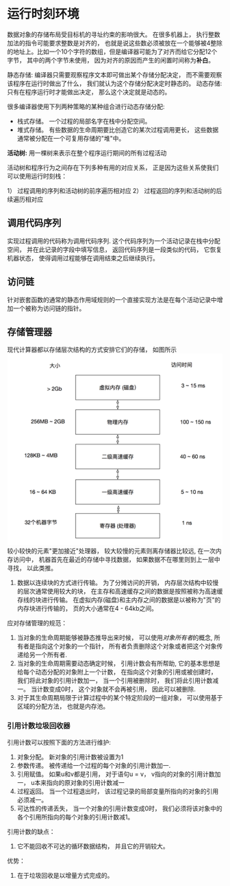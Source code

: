 # 运行时刻环境

数据对象的存储布局受目标机的寻址约束的影响很大。 在很多机器上， 执行整数加法的指令可能要求整数是对齐的， 也就是说这些数必须被放在一个能够被4整除的地址上。比如一个10个字符的数组，但是编译器可能为了对齐而给它分配12个字节， 其中的两个字节未使用， 因为对齐的原因而产生的闲置时间称为**补白**。


静态存储:  编译器只需要观察程序文本即可做出某个存储分配决定， 而不需要观察该程序在运行时做出了什么， 我们就认为这个存储分配决定时静态的。
动态存储:  只有在程序运行时才能做出决定， 那么这个决定就是动态的。

很多编译器使用下列两种策略的某种组合进行动态存储分配:
- 栈式存储。 一个过程的局部名字在栈中分配空间。 
- 堆式存储。 有些数据的生命周期要比创造它的某次过程调用更长， 这些数据通常被分配在一个可复用存储的"堆"中。

**活动树:** 用一棵树来表示在整个程序运行期间的所有过程活动

活动树和程序行为之间存在下列多种有用的对应关系， 正是因为这些关系使我们可以使用运行时刻栈：

1） 过程调用的序列和活动树的前序遍历相对应
2） 过程返回的序列和活动树的后续遍历相对应

## 调用代码序列

实现过程调用的代码称为调用代码序列. 这个代码序列为一个活动记录在栈中分配空间， 并在此记录的字段中填写信息， 返回代码序列是一段类似的代码， 它恢复机器状态， 使得调用过程能够在调用结束之后继续执行。

## 访问链
针对嵌套函数的通常的静态作用域规则的一个直接实现方法是在每个活动记录中增加一个被称为访问链的指针。


## 存储管理器
现代计算器都以存储层次结构的方式安排它们的存储， 如图所示
![1.png](./images/1.png)
较小较快的元素"更加接近"处理器， 较大较慢的元素则离存储器比较远, 在一次内存访问中， 机器首先在最近的存储中寻找数据， 如果数据不在哪里则到上一层中寻找， 以此类推。

1. 数据以连续块的方式进行传输。 为了分摊访问的开销， 内存层次结构中较慢的层次通常使用较大的块， 在主存和高速缓存之间的数据是按照被称为高速缓存线的块进行传输。 在虚拟内存(磁盘)和主内存之间的数据是以被称为"页"的内存块进行传输的， 页的大小通常在4 - 64kb之间。

应对存储管理的规范：

1. 当对象的生命周期能够被静态推导出来时候， 可以使用*对象所有者*的概念, 所有者是指向这个对象的一个指针， 所有者负责删除这个对象或者把这个对象传递给另一个所有者.
2. 当对象的生命周期需要动态确定时候， 引用计数会有所帮助, 它的基本思想是给每个动态分配的对象附上一个计数， 在指向这个对象的引用或被创建时， 我们将此对象的引用计数加一， 当一个引用被删除时， 我们将此引用计数减一。 当计数变成0时， 这个对象就不会再被引用， 因此可以被删除.
3. 对于其生命周期局限于计算过程中的某个特定阶段的一组对象， 可以使用基于区域的分配方法， 也就是内存池。

### 引用计数垃圾回收器
引用计数可以按照下面的方法进行维护:
1. 对象分配。 新对象的引用计数被设置为1
2. 参数传递。 被传递给一个过程的每个对象的引用计数加一.
3. 引用赋值。 如果u和v都是引用， 对于语句u = v， v指向的对象的引用计数加一， u本来指向的原对象的引用计数减一
4. 过程返回。 当一个过程退出时， 该过程记录的局部变量所指向的对象的引用必须减一。
5. 可达性的传递丢失， 当一个对象的引用计数变成0时， 我们必须将该对象中的各个引用所指向的每个对象的引用计数减1。

引用计数的缺点：
1. 它不能回收不可达的循环数据结构， 并且它的开销较大。

优势：
1. 在于垃圾回收是以增量方式完成的。